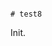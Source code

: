                                                                                                                                                                                                                                                                                                                                                # test8

Init.
